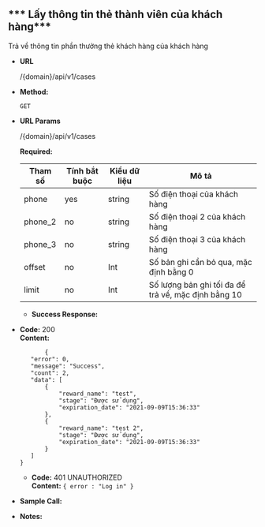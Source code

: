 *** Lấy thông tin thẻ thành viên của khách hàng***
----
  Trả về thông tin phần thưởng thẻ khách hàng của khách hàng
* **URL**

   /{domain}/api/v1/cases

* **Method:**
  
  `GET` 
  
*  **URL Params**

   /{domain}/api/v1/cases

   **Required:**
 
    | Tham số  | Tính bắt buộc  | Kiểu dữ liệu  | Mô tả  |
    |---|---|---|---|
    | phone | yes  | string  | Số điện thoại của khách hàng  |
    | phone_2 | no  | string  | Số điện thoại 2 của khách hàng  |
    | phone_3 | no  | string  | Số điện thoại 3 của khách hàng  |
    | offset | no | Int | Số bản ghi cần bỏ qua, mặc định bằng 0 |
    | limit | no | Int | Số lượng bản ghi tối đa để trả về, mặc định bằng 10 |
    
    
   * **Success Response:**
  
  * **Code:** 200 <br />
    **Content:**
       ```
              {
          "error": 0,
          "message": "Success",
          "count": 2,
          "data": [
              {
                  "reward_name": "test",
                  "stage": "Được sử dụng",
                  "expiration_date": "2021-09-09T15:36:33"
              },
              {
                  "reward_name": "test 2",
                  "stage": "Được sử dụng",
                  "expiration_date": "2021-09-09T15:36:33"
              }
          ]
      }
       ```
       
    * **Code:** 401 UNAUTHORIZED <br />
    **Content:** `{ error : "Log in" }`


* **Sample Call:**



* **Notes:**
